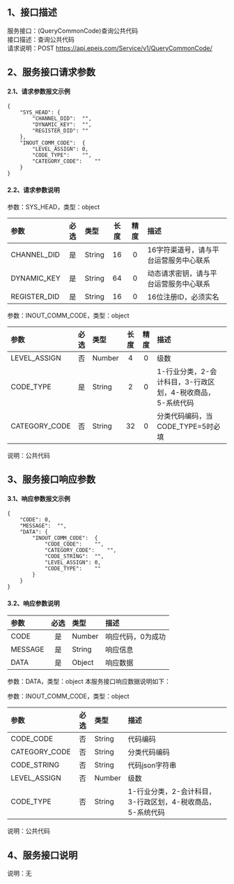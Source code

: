 ## 1、接口描述  
服务接口：(QueryCommonCode)查询公共代码  
接口描述：查询公共代码  
请求说明：POST https://api.epeis.com/Service/v1/QueryCommonCode/  
  
## 2、服务接口请求参数  
#### 2.1、请求参数报文示例  
~~~  
{
	"SYS_HEAD":	{
		"CHANNEL_DID":	"",
		"DYNAMIC_KEY":	"",
		"REGISTER_DID":	""
	},
	"INOUT_COMM_CODE":	{
		"LEVEL_ASSIGN":	0,
		"CODE_TYPE":	"",
		"CATEGORY_CODE":	""
	}
}  
~~~  
#### 2.2、请求参数说明  
参数：SYS_HEAD，类型：object  
  
| 参数 | 必选 | 类型 | 长度 | 精度 | 描述 |  
| :----------------- | :----: | :-------- | :----: | :----: | :---------------- |  
| CHANNEL_DID | 是 | String | 16 | 0 | 16字符渠道号，请与平台运营服务中心联系 |  
| DYNAMIC_KEY | 是 | String | 64 | 0 | 动态请求密钥，请与平台运营服务中心联系 |  
| REGISTER_DID      |  是  | String   | 16 | 0 | 16位注册ID，必须实名 |  
  
参数：INOUT_COMM_CODE，类型：object  
  
| 参数              | 必选 | 类型     | 长度 | 精度 | 描述             |  
| :----------------- | :----: | :-------- | :----: | :----: | :---------------- |  
| LEVEL_ASSIGN |  否  | Number   | 4 | 0 | 级数 |  
| CODE_TYPE |  是  | String   | 2 | 0 | 1-行业分类，2-会计科目，3-行政区划，4-税收商品，5-系统代码 |  
| CATEGORY_CODE |  否  | String   | 32 | 0 | 分类代码编码，当CODE_TYPE=5时必填 |  
  
说明：公共代码  
  
## 3、服务接口响应参数  
#### 3.1、响应参数报文示例  
~~~  
{
	"CODE":	0,
	"MESSAGE":	"",
	"DATA":	{
		"INOUT_COMM_CODE":	{
			"CODE_CODE":	"",
			"CATEGORY_CODE":	"",
			"CODE_STRING":	"",
			"LEVEL_ASSIGN":	0,
			"CODE_TYPE":	""
		}
	}
}  
~~~  
#### 3.2、响应参数说明  
  
| 参数              | 必选 | 类型     | 描述             |  
| :----------------- | :----: | :-------- | :---------------- |  
| CODE | 是 | Number | 响应代码，0为成功 |  
| MESSAGE | 是 | String | 响应信息 |  
| DATA | 是 | Object | 响应数据 |  
  
参数：DATA，类型：object 本服务接口响应数据说明如下：  
  
参数：INOUT_COMM_CODE，类型：object  
  

| 参数              | 必选 | 类型     | 描述             |  
| :----------------- | :----: | :-------- | :---------------- |  
| CODE_CODE |  否  | String   | 代码编码 |  
| CATEGORY_CODE |  否  | String   | 分类代码编码 |  
| CODE_STRING |  否  | String   | 代码json字符串 |  
| LEVEL_ASSIGN |  否  | Number   | 级数 |  
| CODE_TYPE |  否  | String   | 1-行业分类，2-会计科目，3-行政区划，4-税收商品，5-系统代码 |  
  
说明：公共代码  
## 4、服务接口说明  
说明：无  
